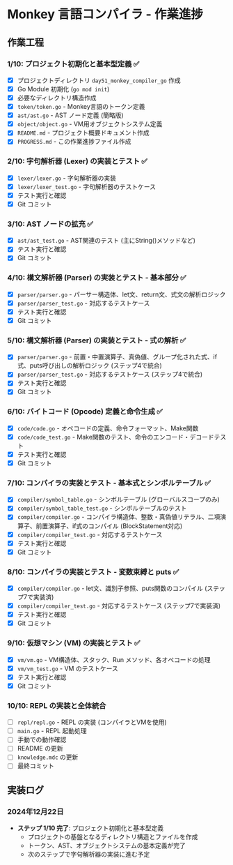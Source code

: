 # Monkey 言語コンパイラ - 作業進捗

## 作業工程

### 1/10: プロジェクト初期化と基本型定義 ✅
- [x] プロジェクトディレクトリ `day51_monkey_compiler_go` 作成
- [x] Go Module 初期化 (`go mod init`)
- [x] 必要なディレクトリ構造作成
- [x] `token/token.go` - Monkey言語のトークン定義
- [x] `ast/ast.go` - AST ノード定義 (簡略版)
- [x] `object/object.go` - VM用オブジェクトシステム定義
- [x] `README.md` - プロジェクト概要ドキュメント作成
- [x] `PROGRESS.md` - この作業進捗ファイル作成

### 2/10: 字句解析器 (Lexer) の実装とテスト ✅
- [x] `lexer/lexer.go` - 字句解析器の実装
- [x] `lexer/lexer_test.go` - 字句解析器のテストケース
- [x] テスト実行と確認
- [x] Git コミット

### 3/10: AST ノードの拡充 ✅
- [x] `ast/ast_test.go` - AST関連のテスト (主にString()メソッドなど)
- [x] テスト実行と確認
- [x] Git コミット

### 4/10: 構文解析器 (Parser) の実装とテスト - 基本部分 ✅
- [x] `parser/parser.go` - パーサー構造体、let文、return文、式文の解析ロジック
- [x] `parser/parser_test.go` - 対応するテストケース
- [x] テスト実行と確認
- [x] Git コミット

### 5/10: 構文解析器 (Parser) の実装とテスト - 式の解析 ✅
- [x] `parser/parser.go` - 前置・中置演算子、真偽値、グループ化された式、if式、puts呼び出しの解析ロジック (ステップ4で統合)
- [x] `parser/parser_test.go` - 対応するテストケース (ステップ4で統合)
- [x] テスト実行と確認
- [x] Git コミット

### 6/10: バイトコード (Opcode) 定義と命令生成 ✅
- [x] `code/code.go` - オペコードの定義、命令フォーマット、Make関数
- [x] `code/code_test.go` - Make関数のテスト、命令のエンコード・デコードテスト
- [x] テスト実行と確認
- [x] Git コミット

### 7/10: コンパイラの実装とテスト - 基本式とシンボルテーブル ✅
- [x] `compiler/symbol_table.go` - シンボルテーブル (グローバルスコープのみ)
- [x] `compiler/symbol_table_test.go` - シンボルテーブルのテスト
- [x] `compiler/compiler.go` - コンパイラ構造体、整数・真偽値リテラル、二項演算子、前置演算子、if式のコンパイル (BlockStatement対応)
- [x] `compiler/compiler_test.go` - 対応するテストケース
- [x] テスト実行と確認
- [x] Git コミット

### 8/10: コンパイラの実装とテスト - 変数束縛と puts ✅
- [x] `compiler/compiler.go` - let文、識別子参照、puts関数のコンパイル (ステップ7で実装済)
- [x] `compiler/compiler_test.go` - 対応するテストケース (ステップ7で実装済)
- [x] テスト実行と確認
- [x] Git コミット

### 9/10: 仮想マシン (VM) の実装とテスト ✅
- [x] `vm/vm.go` - VM構造体、スタック、Run メソッド、各オペコードの処理
- [x] `vm/vm_test.go` - VM のテストケース
- [x] テスト実行と確認
- [x] Git コミット

### 10/10: REPL の実装と全体統合
- [ ] `repl/repl.go` - REPL の実装 (コンパイラとVMを使用)
- [ ] `main.go` - REPL 起動処理
- [ ] 手動での動作確認
- [ ] README の更新
- [ ] `knowledge.mdc` の更新
- [ ] 最終コミット

## 実装ログ

### 2024年12月22日
- **ステップ 1/10 完了**: プロジェクト初期化と基本型定義
  - プロジェクトの基盤となるディレクトリ構造とファイルを作成
  - トークン、AST、オブジェクトシステムの基本定義が完了
  - 次のステップで字句解析器の実装に進む予定 
